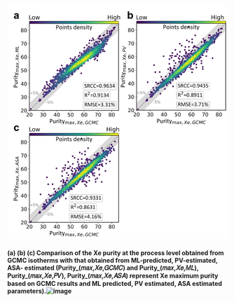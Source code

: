 ![compare](/Figures/com.png "compare")

#### (a) (b) (c) Comparison of the Xe purity at the process level obtained from GCMC isotherms with that obtained from ML-predicted, PV-estimated, ASA- estimated (Purity_(𝑚𝑎𝑥,𝑋𝑒,𝐺𝐶𝑀𝐶) and Purity_(𝑚𝑎𝑥,𝑋𝑒,𝑀𝐿), Purity_(𝑚𝑎𝑥,𝑋𝑒,𝑃𝑉), Purity_(𝑚𝑎𝑥,𝑋𝑒,𝐴𝑆𝐴) represent Xe maximum purity based on GCMC results and ML predicted, PV estimated, ASA  estimated parameters).![image](https://user-images.githubusercontent.com/53704568/196657195-9471834b-ba7e-41ae-9332-34bb9c2edebf.png)
